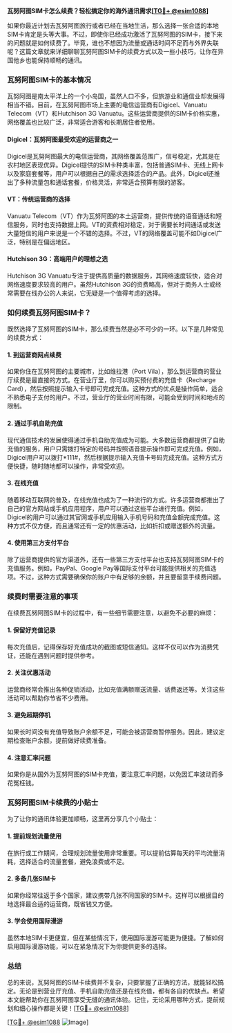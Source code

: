 **瓦努阿图SIM卡怎么续费？轻松搞定你的海外通讯需求[[TG💪+ @esim1088](https://t.me/s/esim1088)]**

如果你最近计划去瓦努阿图旅行或者已经在当地生活，那么选择一张合适的本地SIM卡肯定是头等大事。不过，即使你已经成功激活了瓦努阿图的SIM卡，接下来的问题就是如何续费了。毕竟，谁也不想因为流量或通话时间不足而与外界失联呢？这篇文章就来详细聊聊瓦努阿图SIM卡的续费方式以及一些小技巧，让你在异国他乡也能保持顺畅的通讯。

### 瓦努阿图SIM卡的基本情况

瓦努阿图是南太平洋上的一个小岛国，虽然人口不多，但旅游业和通信业却发展得相当不错。目前，在瓦努阿图市场上主要的电信运营商有Digicel、Vanuatu Telecom（VT）和Hutchison 3G Vanuatu。这些运营商提供的SIM卡价格实惠，网络覆盖也比较广泛，非常适合游客和长期居住者使用。

#### Digicel：瓦努阿图最受欢迎的运营商之一
Digicel是瓦努阿图最大的电信运营商，其网络覆盖范围广，信号稳定，尤其是在农村地区表现优异。Digicel提供的SIM卡种类丰富，包括普通SIM卡、无线上网卡以及家庭套餐等，用户可以根据自己的需求选择适合的产品。此外，Digicel还推出了多种流量包和通话套餐，价格灵活，非常适合预算有限的游客。

#### VT：传统运营商的选择
Vanuatu Telecom（VT）作为瓦努阿图的本土运营商，提供传统的语音通话和短信服务，同时也支持数据上网。VT的资费相对稳定，对于需要长时间通话或发送大量短信的用户来说是一个不错的选择。不过，VT的网络覆盖可能不如Digicel广泛，特别是在偏远地区。

#### Hutchison 3G：高端用户的理想之选
Hutchison 3G Vanuatu专注于提供高质量的数据服务，其网络速度较快，适合对网络速度要求较高的用户。虽然Hutchison 3G的资费略高，但对于商务人士或经常需要在线办公的人来说，它无疑是一个值得考虑的选择。

### 如何续费瓦努阿图SIM卡？

既然选择了瓦努阿图的SIM卡，那么续费当然是必不可少的一环。以下是几种常见的续费方式：

#### 1. 到运营商网点续费
如果你住在瓦努阿图的主要城市，比如维拉港（Port Vila），那么到运营商的营业厅续费是最直接的方式。在营业厅里，你可以购买预付费的充值卡（Recharge Card），然后按照提示输入卡号即可完成充值。这种方式的优点是操作简单，适合不熟悉电子支付的用户。不过，营业厅的营业时间有限，可能会受到时间和地点的限制。

#### 2. 通过手机自助充值
现代通信技术的发展使得通过手机自助充值成为可能。大多数运营商都提供了自助充值的服务，用户只需拨打特定的号码并按照语音提示操作即可完成充值。例如，Digicel用户可以拨打*111#，然后根据提示输入充值卡号码完成充值。这种方式方便快捷，随时随地都可以操作，非常受欢迎。

#### 3. 在线充值
随着移动互联网的普及，在线充值也成为了一种流行的方式。许多运营商都推出了自己的官方网站或手机应用程序，用户可以通过这些平台进行充值。例如，Digicel的用户可以通过其官网或手机应用输入手机号码和充值金额完成充值。这种方式不仅方便，而且通常还有一定的优惠活动，比如折扣或赠送额外的流量。

#### 4. 使用第三方支付平台
除了运营商提供的官方渠道外，还有一些第三方支付平台也支持瓦努阿图SIM卡的充值服务。例如，PayPal、Google Pay等国际支付平台可能提供相关的充值选项。不过，这种方式需要确保你的账户中有足够的余额，并且要留意手续费问题。

### 续费时需要注意的事项

在续费瓦努阿图SIM卡的过程中，有一些细节需要注意，以避免不必要的麻烦：

#### 1. 保留好充值记录
每次充值后，记得保存好充值成功的截图或短信通知。这样不仅可以作为消费凭证，还能在遇到问题时提供参考。

#### 2. 关注优惠活动
运营商经常会推出各种促销活动，比如充值满额赠送流量、话费返还等。关注这些活动可以帮助你节省不少费用。

#### 3. 避免超期停机
如果长时间没有充值导致账户余额不足，可能会被运营商暂停服务。因此，建议定期检查账户余额，提前做好续费准备。

#### 4. 注意汇率问题
如果你是从国外为瓦努阿图的SIM卡充值，要注意汇率问题，以免因汇率波动而多花冤枉钱。

### 瓦努阿图SIM卡续费的小贴士

为了让你的通讯体验更加顺畅，这里再分享几个小贴士：

#### 1. 提前规划流量使用
在旅行或工作期间，合理规划流量使用非常重要。可以提前估算每天的平均流量消耗，选择适合的流量套餐，避免浪费或不足。

#### 2. 多备几张SIM卡
如果你经常往返于多个国家，建议携带几张不同国家的SIM卡。这样可以根据目的地选择最合适的运营商，既省钱又方便。

#### 3. 学会使用国际漫游
虽然本地SIM卡更便宜，但在某些情况下，使用国际漫游可能更为便捷。了解如何启用国际漫游功能，可以在紧急情况下为你提供更多的选择。

### 总结

总的来说，瓦努阿图的SIM卡续费并不复杂，只要掌握了正确的方法，就能轻松搞定。无论是到营业厅充值、手机自助充值还是在线充值，都有各自的优缺点。希望本文能帮助你在瓦努阿图享受无缝的通讯体验。记住，无论采用哪种方式，提前规划和细心操作都是关键！[[TG💪+ @esim1088](https://t.me/s/esim1088)] 

[[TG💪+ @esim1088](https://t.me/s/esim1088) ![Image](https://i.postimg.cc/4NQfJmqS/Snipaste-2025-05-13-00-14-12.png)]
